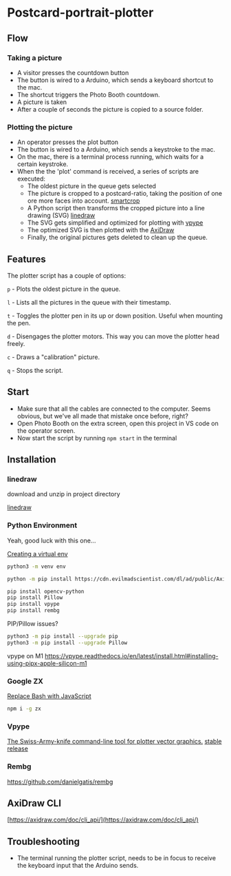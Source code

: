# Postcard-portrait-plotter

## Flow

### Taking a picture

- A visitor presses the countdown button
- The button is wired to a Arduino, which sends a keyboard shortcut to the mac.
- The shortcut triggers the Photo Booth countdown.
- A picture is taken
- After a couple of seconds the picture is copied to a source folder.

### Plotting the picture

- An operator presses the plot button
- The button is wired to a Arduino, which sends a keystroke to the mac.
- On the mac, there is a terminal process running, which waits for a certain keystroke.
- When the the 'plot' command is received, a series of scripts are executed:
  - The oldest picture in the queue gets selected
  - The picture is cropped to a postcard-ratio, taking the position of one ore more faces into account. [smartcrop](https://github.com/jwagner/smartcrop-sharp)
  - A Python script then transforms the cropped picture into a line drawing (SVG) [linedraw](https://github.com/LingDong-/linedraw)
  - The SVG gets simplified and optimized for plotting with [vpype](https://vpype.readthedocs.io/en/latest/)
  - The optimized SVG is then plotted with the [AxiDraw](https://axidraw.com/)
  - Finally, the original pictures gets deleted to clean up the queue.

## Features

The plotter script has a couple of options:

`p` - Plots the oldest picture in the queue.

`l` - Lists all the pictures in the queue with their timestamp.

`t` - Toggles the plotter pen in its up or down position. Useful when mounting the pen.

`d` - Disengages the plotter motors. This way you can move the plotter head freely.

`c` - Draws a "calibration" picture.

`q` - Stops the script.

## Start

- Make sure that all the cables are connected to the computer. Seems obvious, but we've all made that mistake once before, right?
- Open Photo Booth on the extra screen, open this project in VS code on the operator screen.
- Now start the script by running `npm start` in the terminal

## Installation

### linedraw

download and unzip in project directory

[linedraw](https://github.com/LingDong-/linedraw)

### Python Environment

Yeah, good luck with this one...

[Creating a virtual env](https://packaging.python.org/en/latest/guides/installing-using-pip-and-virtual-environments/#creating-a-virtual-environment)

```bash
python3 -m venv env

python -m pip install https://cdn.evilmadscientist.com/dl/ad/public/AxiDraw_API.zip

pip install opencv-python
pip install Pillow
pip install vpype
pip install rembg
```

PIP/Pillow issues?

```bash
python3 -m pip install --upgrade pip
python3 -m pip install --upgrade Pillow
```

vpype on M1
<https://vpype.readthedocs.io/en/latest/install.html#installing-using-pipx-apple-silicon-m1>

### Google ZX

[Replace Bash with JavaScript](https://github.com/google/zx)

```bash
npm i -g zx
```

### Vpype

[The Swiss-Army-knife command-line tool for plotter vector graphics.](https://github.com/abey79/vpype)
[stable release](https://vpype.readthedocs.io/en/stable/install.html)

### Rembg

<https://github.com/danielgatis/rembg>

## AxiDraw CLI

[https://axidraw.com/doc/cli_api/](https://axidraw.com/doc/cli_api/)

## Troubleshooting

- The terminal running the plotter script, needs to be in focus to receive the keyboard input that the Arduino sends.
